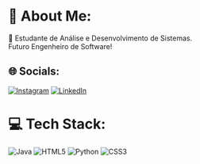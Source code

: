 # 💫 About Me:
🔭 Estudante de Análise e Desenvolvimento de Sistemas.<br>
Futuro Engenheiro de Software! <br>


## 🌐 Socials:
[![Instagram](https://img.shields.io/badge/Instagram-%23E4405F.svg?logo=Instagram&logoColor=white)](https://www.instagram.com/luccas._.barbosa/) [![LinkedIn](https://img.shields.io/badge/LinkedIn-%230077B5.svg?logo=linkedin&logoColor=white)](https://www.linkedin.com/in/lucas-barbosa-782b51268) 

# 💻 Tech Stack:
![Java](https://img.shields.io/badge/java-%23ED8B00.svg?style=for-the-badge&logo=openjdk&logoColor=white) ![HTML5](https://img.shields.io/badge/html5-%23E34F26.svg?style=for-the-badge&logo=html5&logoColor=white) ![Python](https://img.shields.io/badge/python-3670A0?style=for-the-badge&logo=python&logoColor=ffdd54) ![CSS3](https://img.shields.io/badge/css3-%231572B6.svg?style=for-the-badge&logo=css3&logoColor=white)


<!-- Proudly created with GPRM ( https://gprm.itsvg.in ) -->
